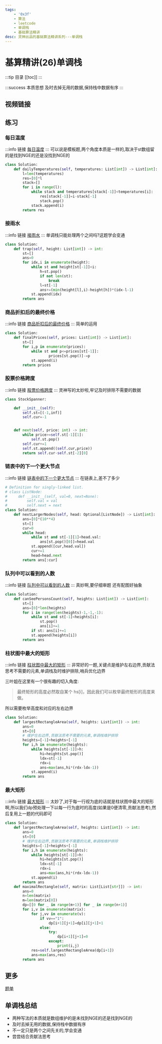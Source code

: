 ```yaml
---
tags:
    - '0x3f'
    - 算法
    - leetcode
    - 单调栈
    - 基础算法精讲
desc: 灵神出品的基础算法精讲系列---单调栈
---
```


# 基算精讲(26)单调栈
:::tip 目录
[[toc]]
:::

:::success 本质思想
及时去掉无用的数据,保持栈中数据有序
:::

## 视频链接

<LinkCard title="算法基础精讲" link="https://space.bilibili.com/206214/channel/collectiondetail?sid=842776&ctype=0" desc="那些算法究竟是怎么想出来的？灵神将带你知其然，更知其所以然！ " />

<div style="clear:both"></div>


## 练习

### 每日温度
:::info 链接
[每日温度](https://leetcode.cn/problems/daily-temperatures/description/)
:::
可以说是模板题,两个角度本质是一样的,取决于st数组留的是找到NGE的还是没找到NGE的
```py
class Solution:
    def dailyTemperatures(self, temperatures: List[int]) -> List[int]:
        l=len(temperatures)
        res=[0]*l
        stack=[]
        for i in range(l):
            while stack and temperatures[stack[-1]]<temperatures[i]:
                res[stack[-1]]=i-stack[-1]
                stack.pop()
            stack.append(i)
        return res
```


### 接雨水
:::info 链接
[接雨水](https://leetcode.cn/problems/trapping-rain-water/description/)
:::
单调栈只能处理两个之间吗?这题学会变通
```py
class Solution:
    def trap(self, height: List[int]) -> int:
        st=[]
        ans=0
        for idx,i in enumerate(height):
            while st and height[st[-1]]<i:
                h=st.pop()
                if not len(st):
                    break
                l=st[-1]
                ans+=(min(height[l],i)-height[h])*(idx-l-1)
            st.append(idx)
        return ans
```

### 商品折扣后的最终价格

:::info 链接
[商品折扣后的最终价格](https://leetcode.cn/problems/final-prices-with-a-special-discount-in-a-shop/description/)
:::
简单的运用
```py
class Solution:
    def finalPrices(self, prices: List[int]) -> List[int]:
        st=[]
        for i,p in enumerate(prices):
            while st and p<=prices[st[-1]]:
                    prices[st.pop()]-=p
            st.append(i)
        return prices       
```

### 股票价格跨度 
:::info 链接
[股票价格跨度](https://leetcode.cn/problems/online-stock-span/description/)
:::
灵神写的太妙啦,牢记及时排除不需要的数据
```py
class StockSpanner:

    def __init__(self):
        self.st=[(-1,inf)]
        self.cur=-1


    def next(self, price: int) -> int:
        while price>=self.st[-1][1]:
            self.st.pop()
        self.cur+=1
        self.st.append((self.cur,price))
        return self.cur-self.st[-2][0]
```

### 链表中的下一个更大节点
:::info 链接
[链表中的下一个更大节点](https://leetcode.cn/problems/next-greater-node-in-linked-list/description/)
:::
在链表上,差不了多少
```py
# Definition for singly-linked list.
# class ListNode:
#     def __init__(self, val=0, next=None):
#         self.val = val
#         self.next = next
class Solution:
    def nextLargerNodes(self, head: Optional[ListNode]) -> List[int]:
        ans=[0]*(10**4)
        st=[]
        cur=0
        while head:
            while st and st[-1][1]<head.val:
                ans[st.pop()[0]]=head.val
            st.append([cur,head.val])
            cur+=1
            head=head.next
        return ans[:cur]
```

### 队列中可以看到的人数
:::info 链接
[队列中可以看到的人数](https://leetcode.cn/problems/number-of-visible-people-in-a-queue/description/)
:::
真妙啊,要仔细审题
还有配图好抽象
```py
class Solution:
    def canSeePersonsCount(self, heights: List[int]) -> List[int]:
        st=[]
        ans=[0]*len(heights)
        for i in range(len(heights)-1,-1,-1):
            while st and st[-1]<heights[i]:
                st.pop()
                ans[i]+=1
            if st: ans[i]+=1
            st.append(heights[i])
        return ans
```
### 柱状图中最大的矩形
:::info 链接
[柱状图中最大的矩形](https://leetcode.cn/problems/largest-rectangle-in-histogram/description/)
:::
非常好的一题,关键点是维护左右边界,贡献法思考不需要的元素,单调栈及时维护排除,哨兵优化边界

三叶姐在这里有一个很有趣的切入角度: 

> 最终矩形的高度必然取自某个 hs[i]，因此我们可以枚举最终矩形的高度来做。
 
所以需要枚举高度和对应的左右边界
```py
class Solution:
    def largestRectangleArea(self, heights: List[int]) -> int:
        ans=0
        st=[0]
        # 维护左右边界,贡献法思考不需要的元素,单调栈维护排除
        heights=[-1]+heights+[-1]
        for i,h in enumerate(heights):
            while heights[st[-1]]>h:
                hi=heights[st.pop()]
                ldx=st[-1]
                rdx=i
                ans=max(ans,hi*(rdx-ldx-1))
            st.append(i)
        return ans
```

### 最大矩形
:::info 链接
[最大矩形](https://leetcode.cn/problems/maximal-rectangle/description/)
:::
太妙了,对于每一行视为底的话就是柱状图中最大的矩形啊,所以我们dp预处理一下以每一行为底时的高度(如果是0便清零,贡献法思考),然后复用上一题的代码即可
```py
class Solution:
    def largestRectangleArea(self, heights: List[int]) -> int:
        ans=0
        st=[0]
        # 维护左右边界,贡献法思考不需要的元素,单调栈维护排除
        heights=[-1]+heights+[-1]
        for i,h in enumerate(heights):
            while heights[st[-1]]>h:
                hi=heights[st.pop()]
                ldx=st[-1]
                rdx=i
                ans=max(ans,hi*(rdx-ldx-1))
            st.append(i)
        return ans
    def maximalRectangle(self, matrix: List[List[str]]) -> int:
        ans=0
        n=len(matrix)
        m=len(matrix[0])
        dp=[[0 for _ in range(m+1)] for _ in range(n+1)]
        for i,v in enumerate(matrix):
            for j,vv in enumerate(v):
                if vv=="1":
                    dp[i+1][j+1]=dp[i][j+1]+1
                else:
                    try:
                        dp[i+1][j+1]=0
                    except:
                        print(i,j)
            res=self.largestRectangleArea(dp[i+1])
            ans=max(ans,res)
        return ans
```

## 更多
[题单](https://leetcode.cn/circle/discuss/9oZFK9/)

## 单调栈总结
- 两种写法的本质就是数组维护的是未找到NGE的还是找到NGE的
- 及时去掉无用的数据,保持栈中数据有序
- 不一定只是两个之间先关的,学会变通
- 尝尝结合贡献法思考